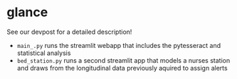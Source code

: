 # glance

See our devpost for a detailed description!

- `main_.py` runs the streamlit webapp that includes the pytesseract and statistical analysis
- `bed_station.py` runs a second streamlit app that models a nurses station and draws from the longitudinal data previously aquired to assign alerts
